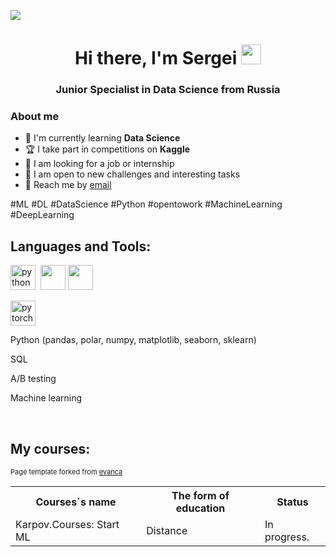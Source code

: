![](https://komarev.com/ghpvc/?username=s-razumov)

<h1 align="center">Hi there, I'm Sergei 
<img src="https://github.com/blackcater/blackcater/raw/main/images/Hi.gif" height="32"/></h1>
<h3 align="center">Junior Specialist in Data Science from Russia</h3>

### About me
-   :open_book: I'm currently learning **Data Science**
-   :trophy: I take part in competitions on **Kaggle**
-   :briefcase: I am looking for a job or internship
-   :handshake: I am open to new challenges and interesting tasks
-   :email: Reach me by [email](mailto:lavanda1242@mail.ru)

\#ML \#DL \#DataScience \#Python \#opentowork \#MachineLearning \#DeepLearning

## Languages and Tools:
<img src="https://cdn.jsdelivr.net/gh/devicons/devicon/icons/python/python-original-wordmark.svg" title="python" width="40" height="40"/>&nbsp;
<i class="devicon-adonisjs-original"></i>
<img src="https://cdn.jsdelivr.net/gh/devicons/devicon/icons/adonisjs/adonisjs-original.svg" width="40" height="40"/>
<img src="https://cdn.jsdelivr.net/gh/devicons/devicon/icons/postgresql/postgresql-plain-wordmark.svg" width="40" height="40"/>
          
<img src="https://cdn.jsdelivr.net/gh/devicons/devicon/icons/pytorch/pytorch-original-wordmark.svg" title="pytorch" width="40" height="40"/>

          
          

        
Python (pandas, polar, numpy, matplotlib, seaborn, sklearn)

SQL

A/B testing

Machine learning

<br />

## My courses:
<table>
<tr>
  <th>Courses`s name</th>
  <th>The form of education</th>
  <th>Status</th>
</tr> 
<tr>
  <td>Karpov.Courses: Start ML</td>
  <td>Distance</td>
  <td>In progress.</td>
</tr>

 

<p style="font-size:11px">Page template forked from <a href="https://github.com/evanca/quick-portfolio">evanca</a></p>
<!-- Remove above link if you don't want to attibute -->

